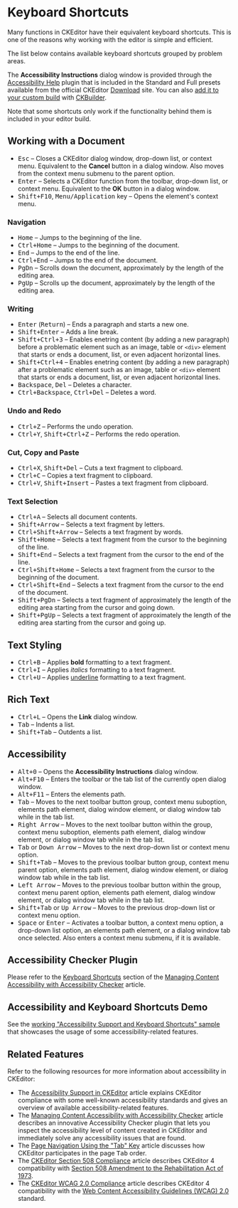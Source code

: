 <!--
Copyright (c) 2003-2016, CKSource - Frederico Knabben. All rights reserved.
For licensing, see LICENSE.md.
-->

# Keyboard Shortcuts

Many functions in CKEditor have their equivalent keyboard shortcuts. This is one of the reasons why working with the editor is
simple and efficient.

The list below contains available keyboard shortcuts grouped by problem areas.

<div class="requirements">
	<p>
		The <strong>Accessibility Instructions</strong> dialog window is provided through the <a href="http://ckeditor.com/addon/a11yhelp">Accessibility Help</a> plugin that is included in the Standard and Full presets available from the official CKEditor <a href="http://ckeditor.com/download">Download</a> site. You can also <a href="#!/guide/dev_plugins">add it to your custom build</a> with <a href="http://ckeditor.com/builder">CKBuilder</a>.
	</p>
	<p>
		Note that some shortcuts only work if the functionality behind them is included in your editor build.
	</p>
</div>

## Working with a Document

* <kbd>Esc</kbd> &ndash; Closes a CKEditor dialog window, drop-down list, or context menu. Equivalent to the
	**Cancel** button in a dialog window. Also moves from the context menu submenu to the parent option.
* <kbd>Enter</kbd> &ndash; Selects a CKEditor function from the toolbar, drop-down list, or context menu. Equivalent to the
	**OK** button in a dialog window.
* <kbd>Shift+F10</kbd>, <kbd>Menu/Application</kbd> key &ndash; Opens the element's context menu.

### Navigation

* <kbd>Home</kbd> &ndash; Jumps to the beginning of the line.
* <kbd>Ctrl+Home</kbd> &ndash; Jumps to the beginning of the document.
* <kbd>End</kbd> &ndash; Jumps to the end of the line.
* <kbd>Ctrl+End</kbd> &ndash; Jumps to the end of the document.
* <kbd>PgDn</kbd> &ndash; Scrolls down the document, approximately by the length of the editing area.
* <kbd>PgUp</kbd> &ndash; Scrolls up the document, approximately by the length of the editing area.

### Writing

* <kbd>Enter</kbd> (<kbd>Return</kbd>) &ndash; Ends a paragraph and starts a new one.
* <kbd>Shift+Enter</kbd> &ndash; Adds a line break.
* <kbd>Shift+Ctrl+3</kbd> &ndash; Enables enetring content (by adding a new paragraph) before a problematic element such as an image, table or `<div>` element that starts or ends a document, list, or even adjacent horizontal lines.
* <kbd>Shift+Ctrl+4</kbd> &ndash; Enables enetring content (by adding a new paragraph) after a problematic element such as an image, table or `<div>` element that starts or ends a document, list, or even adjacent horizontal lines.
* <kbd>Backspace</kbd>, <kbd>Del</kbd> &ndash; Deletes a character.
* <kbd>Ctrl+Backspace</kbd>, <kbd>Ctrl+Del</kbd> &ndash; Deletes a word.

### Undo and Redo

* <kbd>Ctrl+Z</kbd> &ndash; Performs the undo operation.
* <kbd>Ctrl+Y</kbd>, <kbd>Shift+Ctrl+Z</kbd> &ndash; Performs the redo operation.

### Cut, Copy and Paste

* <kbd>Ctrl+X</kbd>, <kbd>Shift+Del</kbd> &ndash; Cuts a text fragment to clipboard.
* <kbd>Ctrl+C</kbd> &ndash; Copies a text fragment to clipboard.
* <kbd>Ctrl+V</kbd>, <kbd>Shift+Insert</kbd> &ndash; Pastes a text fragment from clipboard.

### Text Selection

* <kbd>Ctrl+A</kbd> &ndash; Selects all document contents.
* <kbd>Shift+Arrow</kbd> &ndash; Selects a text fragment by letters.
* <kbd>Ctrl+Shift+Arrow</kbd> &ndash; Selects a text fragment by words.
* <kbd>Shift+Home</kbd> &ndash; Selects a text fragment from the cursor to the beginning of the line.
* <kbd>Shift+End</kbd> &ndash; Selects a text fragment from the cursor to the end of the line.
* <kbd>Ctrl+Shift+Home</kbd> &ndash; Selects a text fragment from the cursor to the beginning of the document.
* <kbd>Ctrl+Shift+End</kbd> &ndash; Selects a text fragment from the cursor to the end of the document.
* <kbd>Shift+PgDn</kbd> &ndash; Selects a text fragment of approximately the length of the editing area starting from the cursor
	and going down.
* <kbd>Shift+PgUp</kbd> &ndash; Selects a text fragment of approximately the length of the editing area starting from the cursor
	and going up.

## Text Styling

* <kbd>Ctrl+B</kbd> &ndash; Applies **bold** formatting to a text fragment.
* <kbd>Ctrl+I</kbd> &ndash; Applies *italics* formatting to a text fragment.
* <kbd>Ctrl+U</kbd> &ndash; Applies <span style="text-decoration: underline;">underline</span> formatting to a text fragment.

## Rich Text

* <kbd>Ctrl+L</kbd> &ndash; Opens the **Link** dialog window.
* <kbd>Tab</kbd> &ndash; Indents a list.
* <kbd>Shift+Tab</kbd> &ndash; Outdents a list.

## Accessibility

* <kbd>Alt+0</kbd> &ndash; Opens the **Accessibility Instructions** dialog window.
* <kbd>Alt+F10</kbd> &ndash; Enters the toolbar or the tab list of the currently open dialog window.
* <kbd>Alt+F11</kbd> &ndash; Enters the elements path.
* <kbd>Tab</kbd> &ndash; Moves to the next toolbar button group, context menu suboption, elements path element,
	dialog window element, or dialog window tab while in the tab list.
* <kbd>Right Arrow</kbd> &ndash; Moves to the next toolbar button within the group, context menu suboption,
	elements path element, dialog window element, or dialog window tab while in the tab list.
* <kbd>Tab</kbd> or <kbd>Down Arrow</kbd> &ndash; Moves to the next drop-down list or context menu option.
* <kbd>Shift+Tab</kbd> &ndash; Moves to the previous toolbar button group, context  menu parent option,
    elements path element, dialog window element, or dialog window tab while in the tab list.
* <kbd>Left Arrow</kbd> &ndash; Moves to the previous toolbar button within the  group, context menu
    parent option, elements path element, dialog window element, or dialog window tab while in the tab list.
* <kbd>Shift+Tab</kbd> or <kbd>Up Arrow</kbd> &ndash; Moves to the previous drop-down list or context menu option.
* <kbd>Space</kbd> or <kbd>Enter</kbd> &ndash; Activates a toolbar button, a context menu
    option, a drop-down list option, an elements path element, or a dialog window tab once selected.
	Also enters a context menu submenu, if it is available.

## Accessibility Checker Plugin

Please refer to the [Keyboard Shortcuts](#!/guide/dev_accessibility_checker-section-keyboard-shortcuts) section of the [Managing Content Accessibility with Accessibility Checker](#!/guide/dev_accessibility_checker) article.

## Accessibility and Keyboard Shortcuts Demo

See the [working "Accessibility Support and Keyboard Shortcuts" sample](http://sdk.ckeditor.com/samples/accessibility.html) that showcases the usage of some accessibility-related features.

## Related Features

Refer to the following resources for more information about accessibility in CKEditor:

* The [Accessibility Support in CKEditor](#!/guide/dev_a11y) article explains CKEditor compliance with some well-known accessibility standards and gives an overview of available accessibility-related features.
* The [Managing Content Accessibility with Accessibility Checker](#!/guide/dev_accessibility_checker) article describes an innovative Accessibility Checker plugin that lets you inspect the accessibility level of content created in CKEditor and immediately solve any accessibility issues that are found.
* The [Page Navigation Using the "Tab" Key](#!/guide/dev_tabindex) article discusses how CKEditor participates in the page <kbd>Tab</kbd> order.
* The [CKEditor Section 508 Compliance](#!/guide/dev_section508) article describes CKEditor 4 compatibility with [Section 508 Amendment to the Rehabilitation Act of 1973](http://www.state.gov/m/irm/impact/c32157.htm).
* The [CKEditor WCAG 2.0 Compliance](#!/guide/dev_wcag) article describes CKEditor 4 compatibility with the [Web Content Accessibility Guidelines (WCAG) 2.0](http://www.w3.org/TR/WCAG20/) standard.